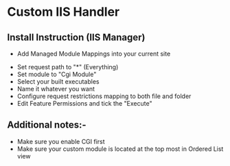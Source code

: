 # Custom IIS Handler

## Install Instruction (IIS Manager)
+ Add Managed Module Mappings into your current site
- Set request path to "*" (Everything)
- Set module to "Cgi Module"
- Select your built executables
- Name it whatever you want
- Configure request restrictions mapping to both file and folder
- Edit Feature Permissions and tick the "Execute"

## Additional notes:- 
+ Make sure you enable CGI first
+ Make sure your custom module is located at the top most in Ordered List view